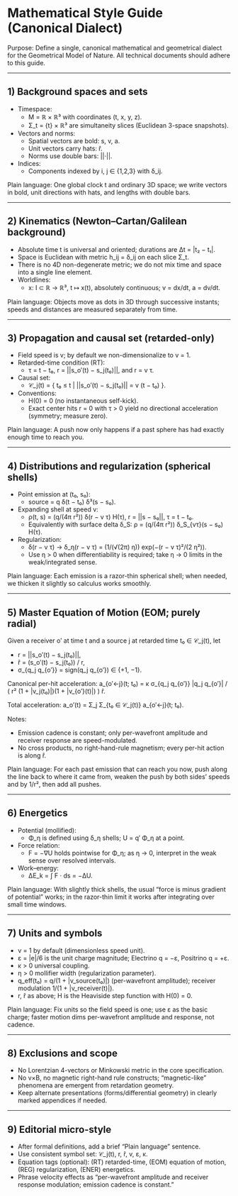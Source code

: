 # Mathematical Style Guide (Canonical Dialect)

Purpose: Define a single, canonical mathematical and geometrical dialect for the Geometrical Model of Nature. All technical documents should adhere to this guide.

---

## 1) Background spaces and sets

- Timespace:
  - M = ℝ × ℝ³ with coordinates (t, x, y, z).
  - Σ_t = {t} × ℝ³ are simultaneity slices (Euclidean 3-space snapshots).
- Vectors and norms:
  - Spatial vectors are bold: s, v, a.
  - Unit vectors carry hats: r̂.
  - Norms use double bars: ||·||.
- Indices:
  - Components indexed by i, j ∈ {1,2,3} with δ_ij.

Plain language: One global clock t and ordinary 3D space; we write vectors in bold, unit directions with hats, and lengths with double bars.

---

## 2) Kinematics (Newton–Cartan/Galilean background)

- Absolute time t is universal and oriented; durations are Δt = |t₂ − t₁|.
- Space is Euclidean with metric h_ij = δ_ij on each slice Σ_t.
- There is no 4D non-degenerate metric; we do not mix time and space into a single line element.
- Worldlines:
  - x: I ⊂ ℝ → ℝ³, t ↦ x(t), absolutely continuous; v = dx/dt, a = dv/dt.

Plain language: Objects move as dots in 3D through successive instants; speeds and distances are measured separately from time.

---

## 3) Propagation and causal set (retarded-only)

- Field speed is v; by default we non-dimensionalize to v = 1.
- Retarded-time condition (RT):
  - τ = t − t₀, r = ||s_o′(t) − s_j(t₀)||, and r = v τ.
- Causal set:
  - 𝒞_j(t) = { t₀ ≤ t | ||s_o′(t) − s_j(t₀)|| = v (t − t₀) }.
- Conventions:
  - H(0) = 0 (no instantaneous self-kick).
  - Exact center hits r = 0 with τ > 0 yield no directional acceleration (symmetry; measure zero).

Plain language: A push now only happens if a past sphere has had exactly enough time to reach you.

---

## 4) Distributions and regularization (spherical shells)

- Point emission at (t₀, s₀):
  - source = q δ(t − t₀) δ³(s − s₀).
- Expanding shell at speed v:
  - ρ(t, s) = (q/(4π r²)) δ(r − v τ) H(τ), r = ||s − s₀||, τ = t − t₀.
  - Equivalently with surface delta δ_S: ρ = (q/(4π r²)) δ_S_{vτ}(s − s₀) H(τ).
- Regularization:
  - δ(r − v τ) → δ_η(r − v τ) = (1/(√(2π) η)) exp(−(r − v τ)²/(2 η²)).
  - Use η > 0 when differentiability is required; take η → 0 limits in the weak/integrated sense.

Plain language: Each emission is a razor-thin spherical shell; when needed, we thicken it slightly so calculus works smoothly.

---

## 5) Master Equation of Motion (EOM; purely radial)

Given a receiver o′ at time t and a source j at retarded time t₀ ∈ 𝒞_j(t), let
- r = ||s_o′(t) − s_j(t₀)||,
- r̂ = (s_o′(t) − s_j(t₀)) / r,
- σ_{q_j q_{o′}} = sign(q_j q_{o′}) ∈ {+1, −1}.

Canonical per-hit acceleration:
a_{o′←j}(t; t₀) = κ σ_{q_j q_{o′}} |q_j q_{o′}| / ( r² (1 + |v_j(t₀)|)(1 + |v_{o′}(t)|) ) r̂.

Total acceleration:
a_o′(t) = Σ_j Σ_{t₀ ∈ 𝒞_j(t)} a_{o′←j}(t; t₀).

Notes:
- Emission cadence is constant; only per-wavefront amplitude and receiver response are speed-modulated.
- No cross products, no right-hand-rule magnetism; every per-hit action is along r̂.

Plain language: For each past emission that can reach you now, push along the line back to where it came from, weaken the push by both sides’ speeds and by 1/r², then add all pushes.

---

## 6) Energetics

- Potential (mollified):
  - Φ_η is defined using δ_η shells; U = q′ Φ_η at a point.
- Force relation:
  - F = −∇U holds pointwise for Φ_η; as η → 0, interpret in the weak sense over resolved intervals.
- Work–energy:
  - ΔE_k = ∫ F · ds = −ΔU.

Plain language: With slightly thick shells, the usual “force is minus gradient of potential” works; in the razor-thin limit it works after integrating over small time windows.

---

## 7) Units and symbols

- v = 1 by default (dimensionless speed unit).
- ε = |e|/6 is the unit charge magnitude; Electrino q = −ε, Positrino q = +ε.
- κ > 0 universal coupling.
- η > 0 mollifier width (regularization parameter).
- q_eff(t₀) = q/(1 + |v_source(t₀)|) (per-wavefront amplitude); receiver modulation 1/(1 + |v_receiver(t)|).
- r, r̂ as above; H is the Heaviside step function with H(0) = 0.

Plain language: Fix units so the field speed is one; use ε as the basic charge; faster motion dims per-wavefront amplitude and response, not cadence.

---

## 8) Exclusions and scope

- No Lorentzian 4-vectors or Minkowski metric in the core specification.
- No v×B, no magnetic right-hand rule constructs; “magnetic-like” phenomena are emergent from retardation geometry.
- Keep alternate presentations (forms/differential geometry) in clearly marked appendices if needed.

---

## 9) Editorial micro-style

- After formal definitions, add a brief “Plain language” sentence.
- Use consistent symbol set: 𝒞_j(t), r, r̂, v, ε, κ.
- Equation tags (optional): (RT) retarded-time, (EOM) equation of motion, (REG) regularization, (ENER) energetics.
- Phrase velocity effects as “per-wavefront amplitude and receiver response modulation; emission cadence is constant.”
